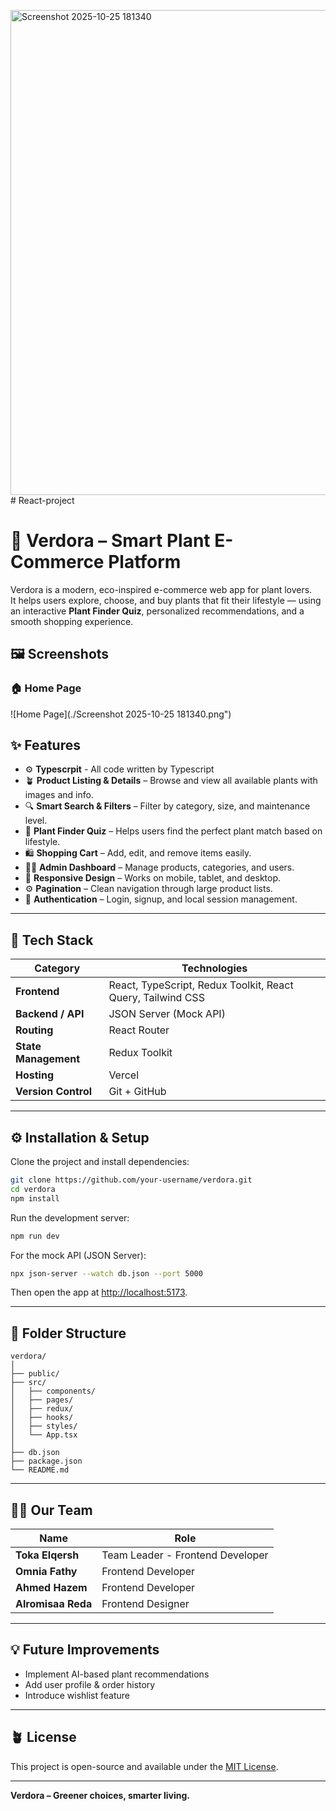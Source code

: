 <img width="1900" height="776" alt="Screenshot 2025-10-25 181340" src="https://github.com/user-attachments/assets/2cae926d-b8ce-4931-a913-459b6395c89c" /># React-project
# 🌿 Verdora – Smart Plant E-Commerce Platform

Verdora is a modern, eco-inspired e-commerce web app for plant lovers.  
It helps users explore, choose, and buy plants that fit their lifestyle — using an interactive **Plant Finder Quiz**, personalized recommendations, and a smooth shopping experience.

## 🖼️ Screenshots

### 🏠 Home Page
![Home Page](./Screenshot 2025-10-25 181340.png")

## ✨ Features
- ⚙️ **Typescrpit** - All code written by Typescript
- 🪴 **Product Listing & Details** – Browse and view all available plants with images and info.  
- 🔍 **Smart Search & Filters** – Filter by category, size, and maintenance level.  
- 🎯 **Plant Finder Quiz** – Helps users find the perfect plant match based on lifestyle.  
- 🛍️ **Shopping Cart** – Add, edit, and remove items easily.  
- 🧑‍💻 **Admin Dashboard** – Manage products, categories, and users.  
- 📱 **Responsive Design** – Works on mobile, tablet, and desktop.  
- ⚙️ **Pagination** – Clean navigation through large product lists.  
- 🔐 **Authentication** – Login, signup, and local session management.

---

## 🧠 Tech Stack

| Category | Technologies |
|-----------|---------------|
| **Frontend** | React, TypeScript, Redux Toolkit, React Query, Tailwind CSS |
| **Backend / API** | JSON Server (Mock API) |
| **Routing** | React Router |
| **State Management** | Redux Toolkit |
| **Hosting** | Vercel |
| **Version Control** | Git + GitHub |

---

## ⚙️ Installation & Setup

Clone the project and install dependencies:

```bash
git clone https://github.com/your-username/verdora.git
cd verdora
npm install
```

Run the development server:

```bash
npm run dev
```

For the mock API (JSON Server):

```bash
npx json-server --watch db.json --port 5000
```

Then open the app at [http://localhost:5173](http://localhost:5173).

---

## 🧩 Folder Structure

```
verdora/
│
├── public/
├── src/
│   ├── components/
│   ├── pages/
│   ├── redux/
│   ├── hooks/
│   ├── styles/
│   └── App.tsx
│
├── db.json
├── package.json
└── README.md
```

---

## 👩‍💻 Our Team

| Name | Role |
|------|------|
| **Toka Elqersh** | Team Leader - Frontend Developer|
| **Omnia Fathy** | Frontend Developer |
| **Ahmed  Hazem** | Frontend Developer |
| **Alromisaa Reda** | Frontend Designer |

---

## 💡 Future Improvements

- Implement AI-based plant recommendations  
- Add user profile & order history  
- Introduce wishlist feature  

---

## 🪴 License

This project is open-source and available under the [MIT License](./LICENSE).

---

**Verdora – Greener choices, smarter living.**
